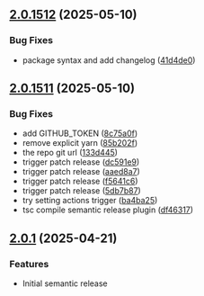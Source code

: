 ## [2.0.1512](https://github.com/eco/er-test/compare/v2.0.1511...v2.0.1512) (2025-05-10)


### Bug Fixes

* package syntax and add changelog ([41d4de0](https://github.com/eco/er-test/commit/41d4de0bb64234684d0b1dfd8b8359baa4c62966))

## [2.0.1511](https://github.com/eco/er-test/compare/vv2.0.1510...v2.0.1511) (2025-05-10)


### Bug Fixes

* add GITHUB_TOKEN ([8c75a0f](https://github.com/eco/er-test/commit/8c75a0f3283c0cede949bfe54b7931c90507ef87))
* remove explicit yarn ([85b202f](https://github.com/eco/er-test/commit/85b202f98fc8bf330ebf469eb0b178a2c573f1e3))
* the repo git url ([133d445](https://github.com/eco/er-test/commit/133d445f3a80d82c24a79517831619d13d42c748))
* trigger patch release ([dc591e9](https://github.com/eco/er-test/commit/dc591e90b20ab928cd332552a3ee27e72efda05c))
* trigger patch release ([aaed8a7](https://github.com/eco/er-test/commit/aaed8a71ccca9a6cf37eaa6c19840521c8a3a001))
* trigger patch release ([f5641c6](https://github.com/eco/er-test/commit/f5641c6ecf53d422606e5471e03e4d60d1cd9cd6))
* trigger patch release ([5db7b87](https://github.com/eco/er-test/commit/5db7b870ad85b71ae31776c5a89c762a46f369dd))
* try setting actions trigger ([ba4ba25](https://github.com/eco/er-test/commit/ba4ba25b4d77f1878be4f71cca59deef3388efac))
* tsc compile semantic release plugin ([df46317](https://github.com/eco/er-test/commit/df4631784dbb120dc30ac30ac036db19fa8df9a3))


## [2.0.1](https://github.com/eco/eco-routes-stoyan/compare/v1.1.1...v1.1.2) (2025-04-21)

### Features

- Initial semantic release
